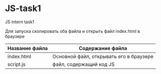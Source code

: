 # JS-task1
JS intern task1

Для запуска скопировать оба файла и открыть файл index.html в браузере

Название файла  | Содержание файла
----------------|----------------------
index.html      | Основной файл, открывать его в браузере
script.js       | файл, содержащий код JS

